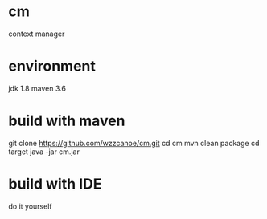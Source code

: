 # cm
context manager

# environment
jdk 1.8
maven 3.6

# build with maven
git clone https://github.com/wzzcanoe/cm.git
cd cm
mvn clean package
cd target
java -jar cm.jar

# build with IDE
do it yourself
